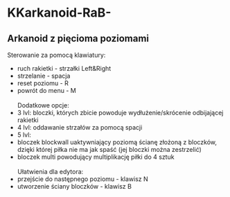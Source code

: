 # KKarkanoid-RaB-
## Arkanoid z pięcioma poziomami
Sterowanie za pomocą klawiatury:
  * ruch rakietki - strzałki Left&Right
  * strzelanie - spacja
  * reset poziomu - R
  * powrót do menu - M
\
\
Dodatkowe opcje:
  * 3 lvl: bloczki, których zbicie powoduje wydłużenie/skrócenie odbijającej rakietki
  * 4 lvl: oddawanie strzałów za pomocą spacji
  * 5 lvl:
   * bloczek blockwall uaktywniający poziomą ścianę złożoną z bloczków, dzięki której piłka nie ma jak spaść (jej bloczki można zestrzelić)
   * bloczek multi powodujący multiplikację piłki do 4 sztuk
\
\
Ułatwienia dla edytora:
  * przejście do następnego poziomu - klawisz N
  * utworzenie ściany bloczków - klawisz B
